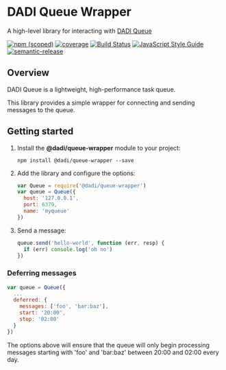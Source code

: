 # DADI Queue Wrapper

A high-level library for interacting with [DADI Queue](https://github.com/dadi/queue)

[![npm (scoped)](https://img.shields.io/npm/v/@dadi/queue-wrapper.svg?maxAge=10800&style=flat-square)](https://www.npmjs.com/package/@dadi/queue-wrapper)
[![coverage](https://img.shields.io/badge/coverage-68%25-yellow.svg?style=flat?style=flat-square)](https://github.com/dadi/queue-wrapper)
[![Build Status](https://travis-ci.org/dadi/queue-wrapper.svg?branch=master)](https://travis-ci.org/dadi/queue-wrapper)
[![JavaScript Style Guide](https://img.shields.io/badge/code%20style-standard-brightgreen.svg?style=flat-square)](http://standardjs.com/)
[![semantic-release](https://img.shields.io/badge/%20%20%F0%9F%93%A6%F0%9F%9A%80-semantic--release-e10079.svg?style=flat-square)](https://github.com/semantic-release/semantic-release)

## Overview

DADI Queue is a lightweight, high-performance task queue.

This library provides a simple wrapper for connecting and sending messages to the queue.

## Getting started

1. Install the **@dadi/queue-wrapper** module to your project:

   `npm install @dadi/queue-wrapper --save`

2. Add the library and configure the options:

   ```javascript
   var Queue = require('@dadi/queue-wrapper')
   var queue = Queue({
     host: '127.0.0.1',
     port: 6379,
     name: 'myqueue'
   })
   ```

3. Send a message:

   ```javascript
   queue.send('hello-world', function (err, resp) {
     if (err) console.log('oh no')
   })
   ```

### Deferring messages

```javascript
var queue = Queue({
  ...
  deferred: {
    messages: ['foo', 'bar:baz'],
    start: '20:00',
    stop: '02:00'
  }
})
```

The options above will ensure that the queue will only begin processing messages starting with 'foo' and 'bar:baz' between 20:00 and 02:00 every day.
